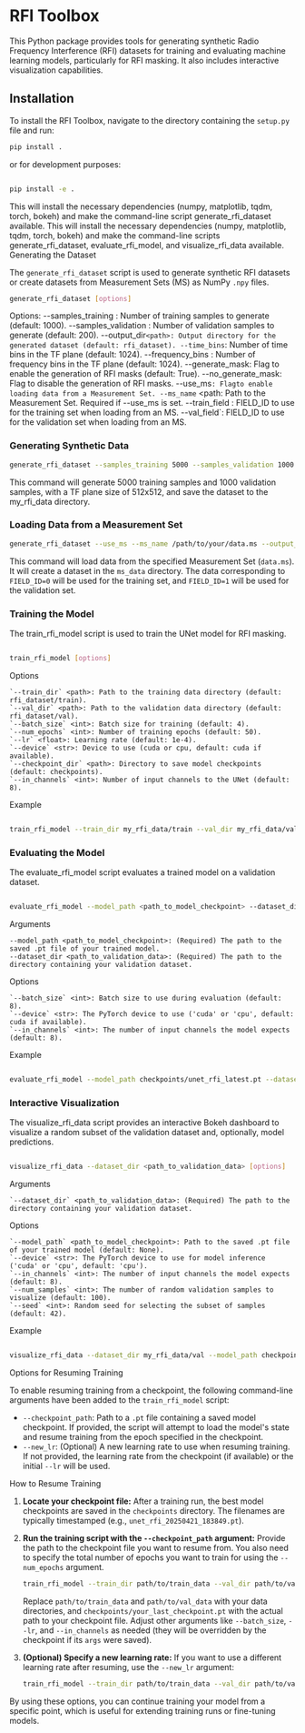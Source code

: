 # RFI Toolbox

This Python package provides tools for generating synthetic Radio Frequency Interference (RFI) datasets for training and evaluating machine learning models, particularly for RFI masking. It also includes interactive visualization capabilities.

## Installation

To install the RFI Toolbox, navigate to the directory containing the `setup.py` file and run:

```bash
pip install .
```
or for development purposes:

```bash

pip install -e .
```

This will install the necessary dependencies (numpy, matplotlib, tqdm, torch, bokeh) and make the command-line script generate_rfi_dataset available.
This will install the necessary dependencies (numpy, matplotlib, tqdm, torch, bokeh) and make the command-line scripts generate_rfi_dataset, evaluate_rfi_model, and visualize_rfi_data available.
Generating the Dataset

The `generate_rfi_dataset` script is used to generate synthetic RFI datasets or create datasets from Measurement Sets (MS) as NumPy `.npy` files.

```bash
generate_rfi_dataset [options]
```

Options:
--samples_training <integer>: Number of training samples to generate (default: 1000).
--samples_validation <integer>: Number of validation samples to generate (default: 200).
--output_dir`<path>: Output directory for the generated dataset (default: rfi_dataset).
--time_bins`<integer>: Number of time bins in the TF plane (default: 1024).
--frequency_bins <integer>: Number of frequency bins in the TF plane (default: 1024).
--generate_mask: Flag to enable the generation of RFI masks (default: True).
--no_generate_mask: Flag to disable the generation of RFI masks.
--use_ms`: Flagto enable loading data from a Measurement Set.
--ms_name` <path: Path to the Measurement Set. Required if --use_ms is set.
--train_field <integer>:  FIELD_ID to use for the training set when loading from an MS.
--val_field`<integer>: FIELD_ID to use for the validation set when loading from an MS.

### Generating Synthetic Data
```bash
generate_rfi_dataset --samples_training 5000 --samples_validation 1000 --output_dir my_rfi_data --time_bins 512 --frequency_bins 512
```
This command will generate 5000 training samples and 1000 validation samples, with a TF plane size of 512x512, and save the dataset to the my_rfi_data directory.

### Loading Data from a Measurement Set
```bash
generate_rfi_dataset --use_ms --ms_name /path/to/your/data.ms --output_dir ms_data --train_field 0 --val_field 1
```
This command will load data from the specified Measurement Set (`data.ms`).  It will create a dataset in the `ms_data` directory.  The data corresponding to `FIELD_ID=0` will be used for the training set, and `FIELD_ID=1` will be used for the validation set.

### Training the Model

The train_rfi_model script is used to train the UNet model for RFI masking.

```bash

train_rfi_model [options]
```
Options

    `--train_dir` <path>: Path to the training data directory (default: rfi_dataset/train).
    `--val_dir` <path>: Path to the validation data directory (default: rfi_dataset/val).
    `--batch_size` <int>: Batch size for training (default: 4).
    `--num_epochs` <int>: Number of training epochs (default: 50).
    `--lr` <float>: Learning rate (default: 1e-4).
    `--device` <str>: Device to use (cuda or cpu, default: cuda if available).
    `--checkpoint_dir` <path>: Directory to save model checkpoints (default: checkpoints).
    `--in_channels` <int>: Number of input channels to the UNet (default: 8).

Example
```bash

train_rfi_model --train_dir my_rfi_data/train --val_dir my_rfi_data/val --num_epochs 100 --batch_size 8 --lr 5e-5 --device cuda
```
### Evaluating the Model

The evaluate_rfi_model script evaluates a trained model on a validation dataset.

```bash

evaluate_rfi_model --model_path <path_to_model_checkpoint> --dataset_dir <path_to_validation_data> [options]
```
Arguments

    --model_path <path_to_model_checkpoint>: (Required) The path to the saved .pt file of your trained model.
    --dataset_dir <path_to_validation_data>: (Required) The path to the directory containing your validation dataset.

Options

    `--batch_size` <int>: Batch size to use during evaluation (default: 8).
    `--device` <str>: The PyTorch device to use ('cuda' or 'cpu', default: cuda if available).
    `--in_channels` <int>: The number of input channels the model expects (default: 8).

Example
```bash

evaluate_rfi_model --model_path checkpoints/unet_rfi_latest.pt --dataset_dir my_rfi_data/val --batch_size 16 --device cuda
```
### Interactive Visualization

The visualize_rfi_data script provides an interactive Bokeh dashboard to visualize a random subset of the validation dataset and, optionally, model predictions.

```bash

visualize_rfi_data --dataset_dir <path_to_validation_data> [options]
```
Arguments

    `--dataset_dir` <path_to_validation_data>: (Required) The path to the directory containing your validation dataset.

Options

    `--model_path` <path_to_model_checkpoint>: Path to the saved .pt file of your trained model (default: None).
    `--device` <str>: The PyTorch device to use for model inference ('cuda' or 'cpu', default: 'cpu').
    `--in_channels` <int>: The number of input channels the model expects (default: 8).
    `--num_samples` <int>: The number of random validation samples to visualize (default: 100).
    `--seed` <int>: Random seed for selecting the subset of samples (default: 42).

Example
```bash

visualize_rfi_data --dataset_dir my_rfi_data/val --model_path checkpoints/unet_rfi_best.pt --device cuda --num_samples 50
```

Options for Resuming Training

To enable resuming training from a checkpoint, the following command-line arguments have been added to the `train_rfi_model` script:

* `--checkpoint_path`: Path to a `.pt` file containing a saved model checkpoint. If provided, the script will attempt to load the model's state and resume training from the epoch specified in the checkpoint.
* `--new_lr`: (Optional) A new learning rate to use when resuming training. If not provided, the learning rate from the checkpoint (if available) or the initial `--lr` will be used.

How to Resume Training

1.  **Locate your checkpoint file:** After a training run, the best model checkpoints are saved in the `checkpoints` directory. The filenames are typically timestamped (e.g., `unet_rfi_20250421_183849.pt`).

2.  **Run the training script with the `--checkpoint_path` argument:** Provide the path to the checkpoint file you want to resume from. You also need to specify the total number of epochs you want to train for using the `--num_epochs` argument.

    ```bash
    train_rfi_model --train_dir path/to/train_data --val_dir path/to/val_data --batch_size 8 --lr 5e-5 --device cuda --in_channels 8 --checkpoint_path checkpoints/your_last_checkpoint.pt --num_epochs 150
    ```

    Replace `path/to/train_data` and `path/to/val_data` with your data directories, and `checkpoints/your_last_checkpoint.pt` with the actual path to your checkpoint file. Adjust other arguments like `--batch_size`, `--lr`, and `--in_channels` as needed (they will be overridden by the checkpoint if its `args` were saved).

3.  **(Optional) Specify a new learning rate:** If you want to use a different learning rate after resuming, use the `--new_lr` argument:

    ```bash
    train_rfi_model --train_dir path/to/train_data --val_dir path/to/val_data --batch_size 8 --lr 5e-5 --device cuda --in_channels 8 --checkpoint_path checkpoints/your_last_checkpoint.pt --num_epochs 150 --new_lr 1e-6
    ```

By using these options, you can continue training your model from a specific point, which is useful for extending training runs or fine-tuning models.
